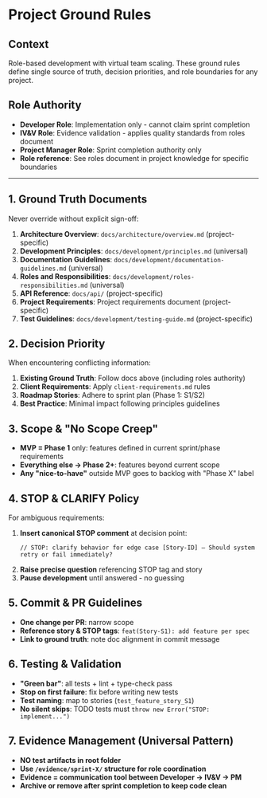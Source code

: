 # Project Ground Rules

## Context  
Role-based development with virtual team scaling. These ground rules define single source of truth, decision priorities, and role boundaries for any project.

## Role Authority
- **Developer Role**: Implementation only - cannot claim sprint completion
- **IV&V Role**: Evidence validation - applies quality standards from roles document  
- **Project Manager Role**: Sprint completion authority only
- **Role reference**: See roles document in project knowledge for specific boundaries

---

## 1. Ground Truth Documents  
Never override without explicit sign-off:
1. **Architecture Overview**: `docs/architecture/overview.md` (project-specific)
2. **Development Principles**: `docs/development/principles.md` (universal)
3. **Documentation Guidelines**: `docs/development/documentation-guidelines.md` (universal)  
4. **Roles and Responsibilities**: `docs/development/roles-responsibilities.md` (universal)
5. **API Reference**: `docs/api/` (project-specific)
6. **Project Requirements**: Project requirements document (project-specific)
7. **Test Guidelines**: `docs/development/testing-guide.md` (project-specific)

## 2. Decision Priority  
When encountering conflicting information:
1. **Existing Ground Truth**: Follow docs above (including roles authority)
2. **Client Requirements**: Apply `client-requirements.md` rules  
3. **Roadmap Stories**: Adhere to sprint plan (Phase 1: S1/S2)  
4. **Best Practice**: Minimal impact following principles guidelines

## 3. Scope & "No Scope Creep"  
- **MVP = Phase 1** only: features defined in current sprint/phase requirements
- **Everything else → Phase 2+**: features beyond current scope  
- **Any "nice-to-have"** outside MVP goes to backlog with "Phase X" label

## 4. STOP & CLARIFY Policy  
For ambiguous requirements:
1. **Insert canonical STOP comment** at decision point:
   ```
   // STOP: clarify behavior for edge case [Story-ID] – Should system retry or fail immediately?
   ```
2. **Raise precise question** referencing STOP tag and story
3. **Pause development** until answered - no guessing

## 5. Commit & PR Guidelines
- **One change per PR**: narrow scope
- **Reference story & STOP tags**: `feat(Story-S1): add feature per spec`
- **Link to ground truth**: note doc alignment in commit message

## 6. Testing & Validation
- **"Green bar"**: all tests + lint + type-check pass
- **Stop on first failure**: fix before writing new tests
- **Test naming**: map to stories (`test_feature_story_S1`)
- **No silent skips**: TODO tests must `throw new Error("STOP: implement...")`

## 7. Evidence Management (Universal Pattern)
- **NO test artifacts in root folder**
- **Use `/evidence/sprint-X/` structure for role coordination**
- **Evidence = communication tool between Developer → IV&V → PM**
- **Archive or remove after sprint completion to keep code clean**

